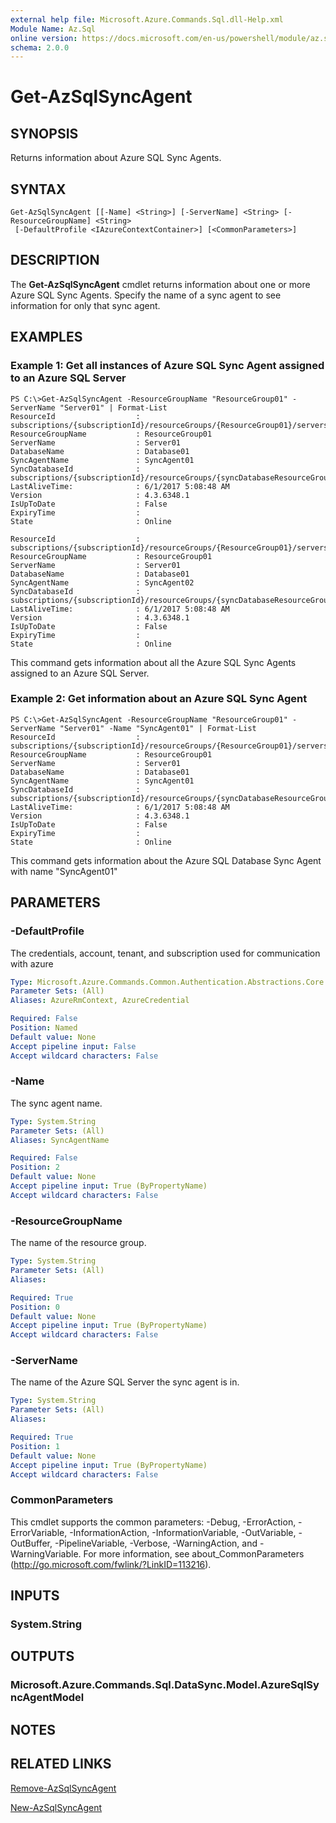 ```yaml
---
external help file: Microsoft.Azure.Commands.Sql.dll-Help.xml
Module Name: Az.Sql
online version: https://docs.microsoft.com/en-us/powershell/module/az.sql/get-azsqlsyncagent
schema: 2.0.0
---
```


# Get-AzSqlSyncAgent

## SYNOPSIS
Returns information about Azure SQL Sync Agents.

## SYNTAX

```
Get-AzSqlSyncAgent [[-Name] <String>] [-ServerName] <String> [-ResourceGroupName] <String>
 [-DefaultProfile <IAzureContextContainer>] [<CommonParameters>]
```

## DESCRIPTION
The **Get-AzSqlSyncAgent** cmdlet returns information about one or more Azure SQL Sync Agents.
Specify the name of a sync agent to see information for only that sync agent.

## EXAMPLES

### Example 1: Get all instances of Azure SQL Sync Agent assigned to an Azure SQL Server
```
PS C:\>Get-AzSqlSyncAgent -ResourceGroupName "ResourceGroup01" -ServerName "Server01" | Format-List
ResourceId                  : subscriptions/{subscriptionId}/resourceGroups/{ResourceGroup01}/servers/{Server01}/syncAgents/{SyncAgent01}
ResourceGroupName           : ResourceGroup01
ServerName                  : Server01
DatabaseName                : Database01
SyncAgentName               : SyncAgent01
SyncDatabaseId              : subscriptions/{subscriptionId}/resourceGroups/{syncDatabaseResourceGroup01}/servers/{syncDatabaseServer01}/databases/{syncDatabaseName01}
LastAliveTime:              : 6/1/2017 5:08:48 AM
Version                     : 4.3.6348.1
IsUpToDate                  : False
ExpiryTime                  : 
State                       : Online

ResourceId                  : subscriptions/{subscriptionId}/resourceGroups/{ResourceGroup01}/servers/{Server01}/syncAgents/{SyncAgent02}
ResourceGroupName           : ResourceGroup01
ServerName                  : Server01
DatabaseName                : Database01
SyncAgentName               : SyncAgent02
SyncDatabaseId              : subscriptions/{subscriptionId}/resourceGroups/{syncDatabaseResourceGroup01}/servers/{syncDatabaseServer01}/databases/{syncDatabaseName01}
LastAliveTime:              : 6/1/2017 5:08:48 AM
Version                     : 4.3.6348.1
IsUpToDate                  : False
ExpiryTime                  : 
State                       : Online
```

This command gets information about all the Azure SQL Sync Agents assigned to an Azure SQL Server.

### Example 2: Get information about an Azure SQL Sync Agent
```
PS C:\>Get-AzSqlSyncAgent -ResourceGroupName "ResourceGroup01" -ServerName "Server01" -Name "SyncAgent01" | Format-List
ResourceId                  : subscriptions/{subscriptionId}/resourceGroups/{ResourceGroup01}/servers/{Server01}/syncAgents/{SyncAgent01}
ResourceGroupName           : ResourceGroup01
ServerName                  : Server01
DatabaseName                : Database01
SyncAgentName               : SyncAgent01
SyncDatabaseId              : subscriptions/{subscriptionId}/resourceGroups/{syncDatabaseResourceGroup01}/servers/{syncDatabaseServer01}/databases/{syncDatabaseName01}
LastAliveTime:              : 6/1/2017 5:08:48 AM
Version                     : 4.3.6348.1
IsUpToDate                  : False
ExpiryTime                  : 
State                       : Online
```

This command gets information about the Azure SQL Database Sync Agent with name "SyncAgent01"

## PARAMETERS

### -DefaultProfile
The credentials, account, tenant, and subscription used for communication with azure

```yaml
Type: Microsoft.Azure.Commands.Common.Authentication.Abstractions.Core.IAzureContextContainer
Parameter Sets: (All)
Aliases: AzureRmContext, AzureCredential

Required: False
Position: Named
Default value: None
Accept pipeline input: False
Accept wildcard characters: False
```

### -Name
The sync agent name.

```yaml
Type: System.String
Parameter Sets: (All)
Aliases: SyncAgentName

Required: False
Position: 2
Default value: None
Accept pipeline input: True (ByPropertyName)
Accept wildcard characters: False
```

### -ResourceGroupName
The name of the resource group.

```yaml
Type: System.String
Parameter Sets: (All)
Aliases:

Required: True
Position: 0
Default value: None
Accept pipeline input: True (ByPropertyName)
Accept wildcard characters: False
```

### -ServerName
The name of the Azure SQL Server the sync agent is in.

```yaml
Type: System.String
Parameter Sets: (All)
Aliases:

Required: True
Position: 1
Default value: None
Accept pipeline input: True (ByPropertyName)
Accept wildcard characters: False
```

### CommonParameters
This cmdlet supports the common parameters: -Debug, -ErrorAction, -ErrorVariable, -InformationAction, -InformationVariable, -OutVariable, -OutBuffer, -PipelineVariable, -Verbose, -WarningAction, and -WarningVariable. For more information, see about_CommonParameters (http://go.microsoft.com/fwlink/?LinkID=113216).

## INPUTS

### System.String

## OUTPUTS

### Microsoft.Azure.Commands.Sql.DataSync.Model.AzureSqlSyncAgentModel

## NOTES

## RELATED LINKS

[Remove-AzSqlSyncAgent](./Remove-AzSqlSyncAgent.md)

[New-AzSqlSyncAgent](./New-AzSqlSyncAgent.md)

